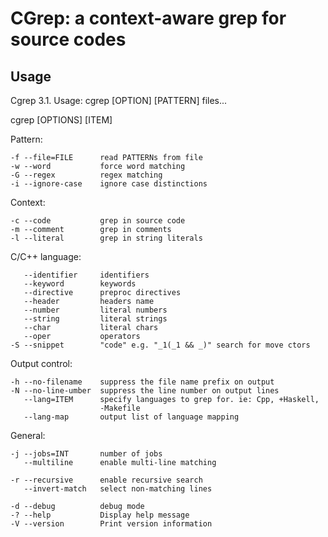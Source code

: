 CGrep: a context-aware grep for source codes
============================================

Usage
-----

Cgrep 3.1. Usage: cgrep [OPTION] [PATTERN] files...

cgrep [OPTIONS] [ITEM]

Pattern:

    -f --file=FILE      read PATTERNs from file
    -w --word           force word matching
    -G --regex          regex matching
    -i --ignore-case    ignore case distinctions

Context:

    -c --code           grep in source code
    -m --comment        grep in comments
    -l --literal        grep in string literals

C/C++ language:

       --identifier     identifiers
       --keyword        keywords
       --directive      preproc directives
       --header         headers name
       --number         literal numbers
       --string         literal strings
       --char           literal chars
       --oper           operators
    -S --snippet        "code" e.g. "_1(_1 && _)" search for move ctors

Output control:

    -h --no-filename    suppress the file name prefix on output
    -N --no-line-umber  suppress the line number on output lines
       --lang=ITEM      specify languages to grep for. ie: Cpp, +Haskell,
                        -Makefile
       --lang-map       output list of language mapping

General:

    -j --jobs=INT       number of jobs
       --multiline      enable multi-line matching

    -r --recursive      enable recursive search
       --invert-match   select non-matching lines

    -d --debug          debug mode
    -? --help           Display help message
    -V --version        Print version information
